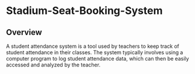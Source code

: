 # Stadium-Seat-Booking-System

## Overview
A student attendance system is a tool used by teachers to keep track of student
attendance in their classes. The system typically involves using a computer program to
log student attendance data, which can then be easily accessed and analyzed by the
teacher.
